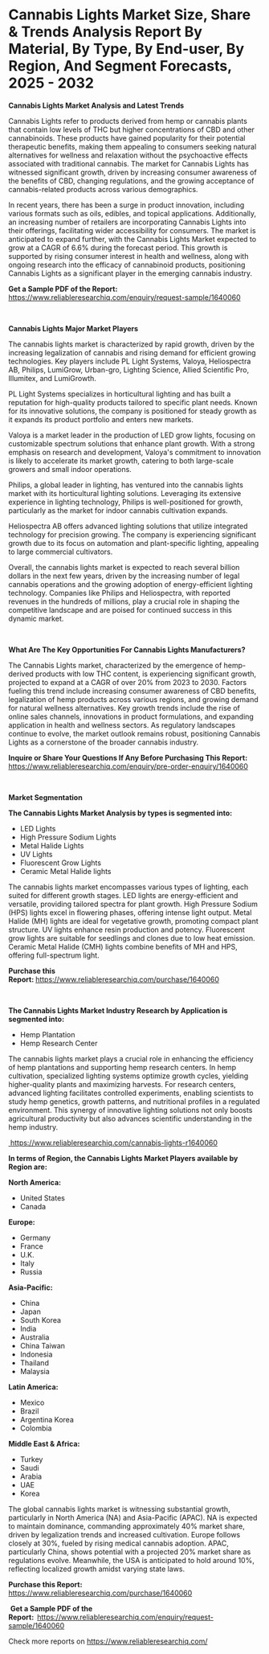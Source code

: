 <p><h1>Cannabis Lights Market Size, Share & Trends Analysis Report By Material, By Type, By End-user, By Region, And Segment Forecasts, 2025 - 2032</h1></p><p><strong>Cannabis Lights Market Analysis and Latest Trends</strong></p>
<p><p>Cannabis Lights refer to products derived from hemp or cannabis plants that contain low levels of THC but higher concentrations of CBD and other cannabinoids. These products have gained popularity for their potential therapeutic benefits, making them appealing to consumers seeking natural alternatives for wellness and relaxation without the psychoactive effects associated with traditional cannabis. The market for Cannabis Lights has witnessed significant growth, driven by increasing consumer awareness of the benefits of CBD, changing regulations, and the growing acceptance of cannabis-related products across various demographics.</p><p>In recent years, there has been a surge in product innovation, including various formats such as oils, edibles, and topical applications. Additionally, an increasing number of retailers are incorporating Cannabis Lights into their offerings, facilitating wider accessibility for consumers. The market is anticipated to expand further, with the Cannabis Lights Market expected to grow at a CAGR of 6.6% during the forecast period. This growth is supported by rising consumer interest in health and wellness, along with ongoing research into the efficacy of cannabinoid products, positioning Cannabis Lights as a significant player in the emerging cannabis industry.</p></p>
<p><strong>Get a Sample PDF of the Report:&nbsp;</strong> <a href="https://www.reliableresearchiq.com/enquiry/request-sample/1640060?utm_campaign=2735&utm_medium=2&utm_source=Github&utm_content=ia&utm_term=05032025&utm_id=cannabis-lights">https://www.reliableresearchiq.com/enquiry/request-sample/1640060</a></p>
<p>&nbsp;</p>
<p><strong>Cannabis Lights Major Market Players</strong></p>
<p><p>The cannabis lights market is characterized by rapid growth, driven by the increasing legalization of cannabis and rising demand for efficient growing technologies. Key players include PL Light Systems, Valoya, Heliospectra AB, Philips, LumiGrow, Urban-gro, Lighting Science, Allied Scientific Pro, Illumitex, and LumiGrowth.</p><p>PL Light Systems specializes in horticultural lighting and has built a reputation for high-quality products tailored to specific plant needs. Known for its innovative solutions, the company is positioned for steady growth as it expands its product portfolio and enters new markets.</p><p>Valoya is a market leader in the production of LED grow lights, focusing on customizable spectrum solutions that enhance plant growth. With a strong emphasis on research and development, Valoya's commitment to innovation is likely to accelerate its market growth, catering to both large-scale growers and small indoor operations.</p><p>Philips, a global leader in lighting, has ventured into the cannabis lights market with its horticultural lighting solutions. Leveraging its extensive experience in lighting technology, Philips is well-positioned for growth, particularly as the market for indoor cannabis cultivation expands.</p><p>Heliospectra AB offers advanced lighting solutions that utilize integrated technology for precision growing. The company is experiencing significant growth due to its focus on automation and plant-specific lighting, appealing to large commercial cultivators.</p><p>Overall, the cannabis lights market is expected to reach several billion dollars in the next few years, driven by the increasing number of legal cannabis operations and the growing adoption of energy-efficient lighting technology. Companies like Philips and Heliospectra, with reported revenues in the hundreds of millions, play a crucial role in shaping the competitive landscape and are poised for continued success in this dynamic market.</p></p>
<p>&nbsp;</p>
<p><strong>What Are The Key Opportunities For Cannabis Lights Manufacturers?</strong></p>
<p><p>The Cannabis Lights market, characterized by the emergence of hemp-derived products with low THC content, is experiencing significant growth, projected to expand at a CAGR of over 20% from 2023 to 2030. Factors fueling this trend include increasing consumer awareness of CBD benefits, legalization of hemp products across various regions, and growing demand for natural wellness alternatives. Key growth trends include the rise of online sales channels, innovations in product formulations, and expanding application in health and wellness sectors. As regulatory landscapes continue to evolve, the market outlook remains robust, positioning Cannabis Lights as a cornerstone of the broader cannabis industry.</p></p>
<p><strong>Inquire or Share Your Questions If Any Before Purchasing This Report:</strong> <a href="https://www.reliableresearchiq.com/enquiry/pre-order-enquiry/1640060?utm_campaign=2735&utm_medium=2&utm_source=Github&utm_content=ia&utm_term=05032025&utm_id=cannabis-lights">https://www.reliableresearchiq.com/enquiry/pre-order-enquiry/1640060</a></p>
<p>&nbsp;</p>
<p><strong>Market Segmentation</strong></p>
<p><strong>The Cannabis Lights Market Analysis by types is segmented into:</strong></p>
<p><ul><li>LED Lights</li><li>High Pressure Sodium Lights</li><li>Metal Halide Lights</li><li>UV Lights</li><li>Fluorescent Grow Lights</li><li>Ceramic Metal Halide lights</li></ul></p>
<p><p>The cannabis lights market encompasses various types of lighting, each suited for different growth stages. LED lights are energy-efficient and versatile, providing tailored spectra for plant growth. High Pressure Sodium (HPS) lights excel in flowering phases, offering intense light output. Metal Halide (MH) lights are ideal for vegetative growth, promoting compact plant structure. UV lights enhance resin production and potency. Fluorescent grow lights are suitable for seedlings and clones due to low heat emission. Ceramic Metal Halide (CMH) lights combine benefits of MH and HPS, offering full-spectrum light.</p></p>
<p><strong>Purchase this Report:&nbsp;</strong><a href="https://www.reliableresearchiq.com/purchase/1640060?utm_campaign=2735&utm_medium=2&utm_source=Github&utm_content=ia&utm_term=05032025&utm_id=cannabis-lights">https://www.reliableresearchiq.com/purchase/1640060</a></p>
<p>&nbsp;</p>
<p><strong>The Cannabis Lights Market Industry Research by Application is segmented into:</strong></p>
<p><ul><li>Hemp Plantation</li><li>Hemp Research Center</li></ul></p>
<p><p>The cannabis lights market plays a crucial role in enhancing the efficiency of hemp plantations and supporting hemp research centers. In hemp cultivation, specialized lighting systems optimize growth cycles, yielding higher-quality plants and maximizing harvests. For research centers, advanced lighting facilitates controlled experiments, enabling scientists to study hemp genetics, growth patterns, and nutritional profiles in a regulated environment. This synergy of innovative lighting solutions not only boosts agricultural productivity but also advances scientific understanding in the hemp industry.</p></p>
<p><a href="https://www.reliableresearchiq.com/cannabis-lights-r1640060?utm_campaign=2735&utm_medium=2&utm_source=Github&utm_content=ia&utm_term=05032025&utm_id=cannabis-lights">&nbsp;https://www.reliableresearchiq.com/cannabis-lights-r1640060</a></p>
<p><strong>In terms of Region, the Cannabis Lights Market Players available by Region are:</strong></p>
<p>
    <p> <strong> North America: </strong>
        <ul>
            <li>United States</li>
            <li>Canada</li>
        </ul>
        </p> 
    <p> <strong> Europe: </strong>
        <ul>
            <li>Germany</li>
            <li>France</li>
            <li>U.K.</li>
            <li>Italy</li>
            <li>Russia</li>
        </ul>
        </p> 
    <p> <strong> Asia-Pacific: </strong>
        <ul>
            <li>China</li>
            <li>Japan</li>
            <li>South Korea</li>
            <li>India</li>
            <li>Australia</li>
            <li>China Taiwan</li>
            <li>Indonesia</li>
            <li>Thailand</li>
            <li>Malaysia</li>
        </ul>
        </p> 
    <p> <strong> Latin America: </strong>
        <ul>
            <li>Mexico</li>
            <li>Brazil</li>
            <li>Argentina Korea</li>
            <li>Colombia</li>
        </ul>
        </p> 
    <p> <strong> Middle East & Africa: </strong>
        <ul>
            <li>Turkey</li>
            <li>Saudi</li>
            <li>Arabia</li>
            <li>UAE</li>
            <li>Korea</li>
        </ul>
    </p>
    </p>
<p><p>The global cannabis lights market is witnessing substantial growth, particularly in North America (NA) and Asia-Pacific (APAC). NA is expected to maintain dominance, commanding approximately 40% market share, driven by legalization trends and increased cultivation. Europe follows closely at 30%, fueled by rising medical cannabis adoption. APAC, particularly China, shows potential with a projected 20% market share as regulations evolve. Meanwhile, the USA is anticipated to hold around 10%, reflecting localized growth amidst varying state laws.</p></p>
<p><strong>Purchase this Report: </strong><a href="https://www.reliableresearchiq.com/purchase/1640060?utm_campaign=2735&utm_medium=2&utm_source=Github&utm_content=ia&utm_term=05032025&utm_id=cannabis-lights">https://www.reliableresearchiq.com/purchase/1640060</a></p>
<p>&nbsp;<strong>Get a Sample PDF of the Report:&nbsp;&nbsp;</strong><a href="https://www.reliableresearchiq.com/enquiry/request-sample/1640060?utm_campaign=2735&utm_medium=2&utm_source=Github&utm_content=ia&utm_term=05032025&utm_id=cannabis-lights">https://www.reliableresearchiq.com/enquiry/request-sample/1640060</a></p>
<p><strong></strong></p>
<p>Check more reports on <a href="https://www.reliableresearchiq.com/?utm_campaign=2735&utm_medium=2&utm_source=Github&utm_content=ia&utm_term=05032025&utm_id=cannabis-lights">https://www.reliableresearchiq.com/</a></p>
